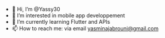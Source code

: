 - 👋 Hi, I’m @Yassy30
- 👀 I’m interested in mobile app developpement
- 🌱 I’m currently learning Flutter and APIs
- 📫 How to reach me: via email yasminajabrouni@gmail.com 


<!---
Yassy30/Yassy30 is a ✨ special ✨ repository because its `README.md` (this file) appears on your GitHub profile.
You can click the Preview link to take a look at your changes.
--->
